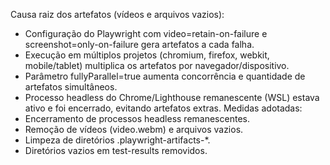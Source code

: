 Causa raiz dos artefatos (vídeos e arquivos vazios):
- Configuração do Playwright com video=retain-on-failure e screenshot=only-on-failure gera artefatos a cada falha.
- Execução em múltiplos projetos (chromium, firefox, webkit, mobile/tablet) multiplica os artefatos por navegador/dispositivo.
- Parâmetro fullyParallel=true aumenta concorrência e quantidade de artefatos simultâneos.
- Processo headless do Chrome/Lighthouse remanescente (WSL) estava ativo e foi encerrado, evitando artefatos extras.
Medidas adotadas:
- Encerramento de processos headless remanescentes.
- Remoção de vídeos (video.webm) e arquivos vazios.
- Limpeza de diretórios .playwright-artifacts-*.
- Diretórios vazios em test-results removidos.
